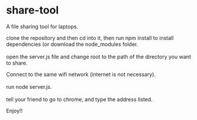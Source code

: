 # share-tool
A file sharing tool for laptops.

clone the repository and then cd into it, then run npm install to install dependencies (or download the node_modules folder.<br />  
open the server.js file and change root to the path of the directory you want to share.

Connect to the same wifi network (internet is not necessary).<br />   
run node server.js.<br />  
tell your friend to go to chrome, and type the address listed.<br />

Enjoy!!

